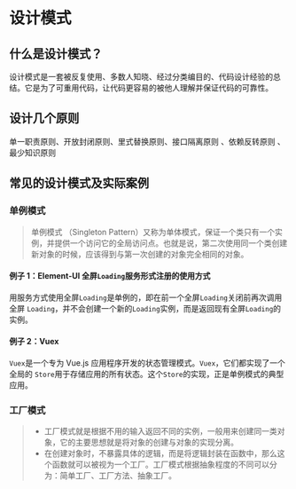 # 设计模式

## 什么是设计模式？

设计模式是一套被反复使用、多数人知晓、经过分类编目的、代码设计经验的总结。它是为了可重用代码，让代码更容易的被他人理解并保证代码的可靠性。

## 设计几个原则

单一职责原则、开放封闭原则、里式替换原则、接口隔离原则 、依赖反转原则 、最少知识原则

## 常见的设计模式及实际案例

### 单例模式

> 单例模式 （Singleton Pattern）又称为单体模式，保证一个类只有一个实例，并提供一个访问它的全局访问点。也就是说，第二次使用同一个类创建新对象的时候，应该得到与第一次创建的对象完全相同的对象。

#### 例子 1：Element-UI 全屏`Loading`服务形式注册的使用方式

用服务方式使用全屏`Loading`是单例的，即在前一个全屏`Loading`关闭前再次调用全屏 `Loading`，并不会创建一个新的`Loading`实例，而是返回现有全屏`Loading`的实例。

#### 例子 2：Vuex

`Vuex`是一个专为 Vue.js 应用程序开发的状态管理模式。`Vuex`，它们都实现了一个全局的 `Store`用于存储应用的所有状态。这个`Store`的实现，正是单例模式的典型应用。

### 工厂模式

> - 工厂模式就是根据不用的输入返回不同的实例，一般用来创建同一类对象，它的主要思想就是将对象的创建与对象的实现分离。
> - 在创建对象时，不暴露具体的逻辑，而是将逻辑封装在函数中，那么这个函数就可以被视为一个工厂。工厂模式根据抽象程度的不同可以分为：简单工厂、工厂方法、抽象工厂。
